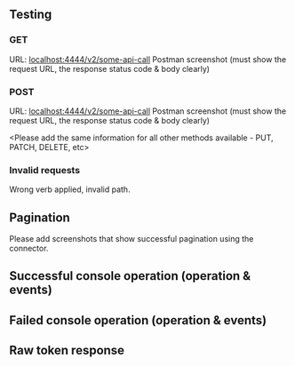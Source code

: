 ## Testing
### GET
URL: <localhost:4444/v2/some-api-call>
Postman screenshot (must show the request URL, the response status code & body clearly)

### POST
URL: <localhost:4444/v2/some-api-call>
Postman screenshot (must show the request URL, the response status code & body clearly)

<Please add the same information for all other methods available - PUT, PATCH, DELETE, etc>

### Invalid requests
Wrong verb applied, invalid path.


## Pagination
Please add screenshots that show successful pagination using the connector. 

## Successful console operation (operation & events)

## Failed console operation (operation & events)

## Raw token response